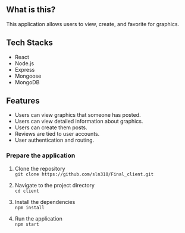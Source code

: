 ## What is this?

This application allows users to view, create, and favorite for graphics.

## Tech Stacks

- React
- Node.js
- Express
- Mongoose
- MongoDB

## Features

- Users can view graphics that someone has posted.
- Users can view detailed information about graphics.
- Users can create them posts.
- Reviews are tied to user accounts.
- User authentication and routing.

### Prepare the application

1. Clone the repository  
   `git clone https://github.com/sln310/Final_client.git`

2. Navigate to the project directory  
   `cd client`

3. Install the dependencies  
   `npm install`

4. Run the application  
   `npm start`
